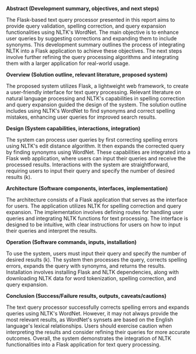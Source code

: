 **Abstract (Development summary, objectives, and next steps)**

The Flask-based text query processor presented in this report aims to provide query validation, spelling correction, and query expansion functionalities using NLTK's WordNet. The main objective is to enhance user queries by suggesting corrections and expanding them to include synonyms. This development summary outlines the process of integrating NLTK into a Flask application to achieve these objectives. The next steps involve further refining the query processing algorithms and integrating them with a larger application for real-world usage.

**Overview (Solution outline, relevant literature, proposed system)**

The proposed system utilizes Flask, a lightweight web framework, to create a user-friendly interface for text query processing. Relevant literature on natural language processing and NLTK's capabilities in spelling correction and query expansion guided the design of the system. The solution outline includes using NLTK's WordNet to find synonyms and correct spelling mistakes, enhancing user queries for improved search results.

**Design (System capabilities, interactions, integration)**

The system can process user queries by first correcting spelling errors using NLTK's edit distance algorithm. It then expands the corrected query by finding synonyms using WordNet. These capabilities are integrated into a Flask web application, where users can input their queries and receive the processed results. Interactions with the system are straightforward, requiring users to input their query and specify the number of desired results (k).

**Architecture (Software components, interfaces, implementation)**

The architecture consists of a Flask application that serves as the interface for users. The application utilizes NLTK for spelling correction and query expansion. The implementation involves defining routes for handling user queries and integrating NLTK functions for text processing. The interface is designed to be intuitive, with clear instructions for users on how to input their queries and interpret the results.

**Operation (Software commands, inputs, installation)**

To use the system, users must input their query and specify the number of desired results (k). The system then processes the query, corrects spelling errors, expands the query with synonyms, and returns the results. Installation involves installing Flask and NLTK dependencies, along with downloading NLTK data for word tokenization, spelling correction, and query expansion.

**Conclusion (Success/Failure results, outputs, caveats/cautions)**

The text query processor successfully corrects spelling errors and expands queries using NLTK's WordNet. However, it may not always provide the most relevant results, as WordNet's synsets are based on the English language's lexical relationships. Users should exercise caution when interpreting the results and consider refining their queries for more accurate outcomes. Overall, the system demonstrates the integration of NLTK functionalities into a Flask application for text query processing.